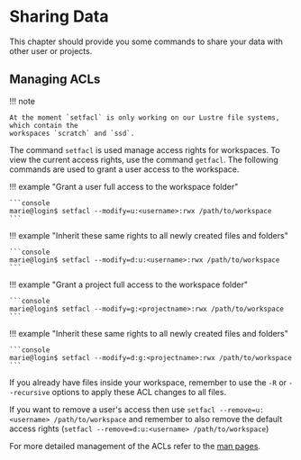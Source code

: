 # Sharing Data

This chapter should provide you some commands to share your data with other user or projects.

## Managing ACLs

!!! note

    At the moment `setfacl` is only working on our Lustre file systems, which contain the
    workspaces `scratch` and `ssd`.

The command `setfacl` is used manage access rights for workspaces. To view the
current access rights, use the command `getfacl`.  The following commands are
used to grant a user access to the workspace.

!!! example "Grant a user full access to the workspace folder"

    ```console
    marie@login$ setfacl --modify=u:<username>:rwx /path/to/workspace
    ```

!!! example "Inherit these same rights to all newly created files and folders"

    ```console
    marie@login$ setfacl --modify=d:u:<username>:rwx /path/to/workspace
    ```

!!! example "Grant a project full access to the workspace folder"

    ```console
    marie@login$ setfacl --modify=g:<projectname>:rwx /path/to/workspace
    ```

!!! example "Inherit these same rights to all newly created files and folders"

    ```console
    marie@login$ setfacl --modify=d:g:<projectname>:rwx /path/to/workspace
    ```

If you already have files inside your workspace, remember to use the `-R` or
`--recursive` options to apply these ACL changes to all files.

If you want to remove a user's access then use `setfacl --remove=u:<username>
/path/to/workspace` and remember to also remove the default access rights
(`setfacl --remove=d:u:<username> /path/to/workspace`)

For more detailed management of the ACLs refer to the
[man pages](https://man.archlinux.org/man/setfacl.1).
